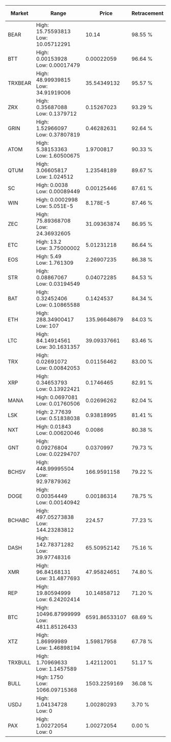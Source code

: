 | Market | Range | Price| Retracement | Doubles to 50% |
| --- | --- | --- | --- | --- |
| BEAR | High: 15.75593813<br />Low: 10.05712291 | 10.14 | 98.55 % | 1.27 |
| BTT | High: 0.00153928<br />Low: 0.00017479 | 0.00022059 | 96.64 % | 3.89 |
| TRXBEAR | High: 48.99939815<br />Low: 34.91919006 | 35.54349132 | 95.57 % | 1.18 |
| ZRX | High: 0.35687088<br />Low: 0.1379712 | 0.15267023 | 93.29 % | 1.62 |
| GRIN | High: 1.52966097<br />Low: 0.37807819 | 0.46282631 | 92.64 % | 2.06 |
| ATOM | High: 5.38153363<br />Low: 1.60500675 | 1.9700817 | 90.33 % | 1.77 |
| QTUM | High: 3.06605817<br />Low: 1.024512 | 1.23548189 | 89.67 % | 1.66 |
| SC | High: 0.0038<br />Low: 0.00089449 | 0.00125446 | 87.61 % | 1.87 |
| WIN | High: 0.0002998<br />Low: 5.051E-5 | 8.178E-5 | 87.46 % | 2.14 |
| ZEC | High: 75.89368708<br />Low: 24.36932605 | 31.09363874 | 86.95 % | 1.61 |
| ETC | High: 13.2<br />Low: 3.75000002 | 5.01231218 | 86.64 % | 1.69 |
| EOS | High: 5.49<br />Low: 1.761309 | 2.26907235 | 86.38 % | 1.60 |
| STR | High: 0.08867067<br />Low: 0.03194549 | 0.04072285 | 84.53 % | 1.48 |
| BAT | High: 0.32452406<br />Low: 0.10865588 | 0.1424537 | 84.34 % | 1.52 |
| ETH | High: 288.34900417<br />Low: 107 | 135.96648679 | 84.03 % | 1.45 |
| LTC | High: 84.14914561<br />Low: 30.1631357 | 39.09337661 | 83.46 % | 1.46 |
| TRX | High: 0.02691072<br />Low: 0.00842053 | 0.01156462 | 83.00 % | 1.53 |
| XRP | High: 0.34653793<br />Low: 0.13922421 | 0.1746465 | 82.91 % | 1.39 |
| MANA | High: 0.0697081<br />Low: 0.01760506 | 0.02696262 | 82.04 % | 1.62 |
| LSK | High: 2.77639<br />Low: 0.51838038 | 0.93818995 | 81.41 % | 1.76 |
| NXT | High: 0.01843<br />Low: 0.00620046 | 0.0086 | 80.38 % | 1.43 |
| GNT | High: 0.09276804<br />Low: 0.02294707 | 0.0370997 | 79.73 % | 1.56 |
| BCHSV | High: 448.99995504<br />Low: 92.97879362 | 166.9591158 | 79.22 % | 1.62 |
| DOGE | High: 0.00354449<br />Low: 0.00140942 | 0.00186314 | 78.75 % | 1.33 |
| BCHABC | High: 497.05273838<br />Low: 144.23283812 | 224.57 | 77.23 % | 1.43 |
| DASH | High: 142.78371282<br />Low: 39.97748316 | 65.50952142 | 75.16 % | 1.39 |
| XMR | High: 96.84168131<br />Low: 31.4877693 | 47.95824651 | 74.80 % | 1.34 |
| REP | High: 19.80594999<br />Low: 6.24202414 | 10.14858712 | 71.20 % | 1.28 |
| BTC | High: 10496.87999999<br />Low: 4811.85126433 | 6591.86533107 | 68.69 % | 1.16 |
| XTZ | High: 1.86999989<br />Low: 1.46898194 | 1.59817958 | 67.78 % | 1.04 |
| TRXBULL | High: 1.70969633<br />Low: 1.1457589 | 1.42112001 | 51.17 % | 1.00 |
| BULL | High: 1750<br />Low: 1066.09715368 | 1503.2259169 | 36.08 % | 0.00 |
| USDJ | High: 1.04134728<br />Low: 0 | 1.00280293 | 3.70 % | 0.00 |
| PAX | High: 1.00272054<br />Low: 0 | 1.00272054 | 0.00 % | 0.00 |
